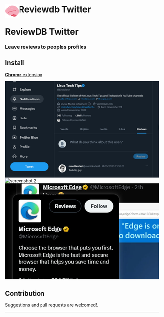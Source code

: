 # <img src="public/icons/icon_48.png" width="45" align="left"> Reviewdb Twitter

# ReviewDB Twitter
### Leave reviews to peoples profiles

## Install

[**Chrome** extension]() <!-- TODO: Add chrome extension link inside parenthesis -->

![screenshot 1](screenshot1.jpg)
![screenshot 2](screenshot2.jpg)
![screenshot 3](screenshot3.jpg)


## Contribution

Suggestions and pull requests are welcomed!.

---
